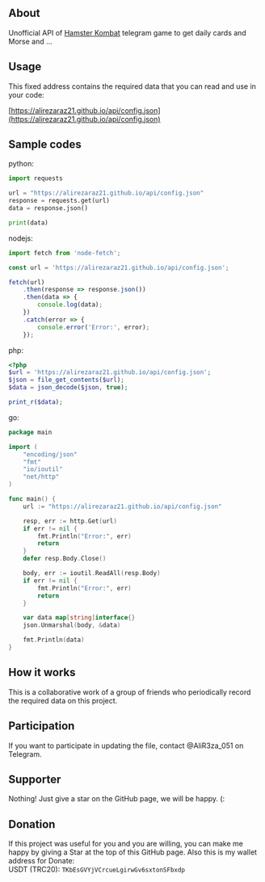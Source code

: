 ## About
Unofficial API of [Hamster Kombat](https://t.me/Hamster_kombat_bot/start?startapp=kentId241876313) telegram game to get daily cards and Morse and ...

## Usage
This fixed address contains the required data that you can read and use in your code:

[https://alirezaraz21.github.io/api/config.json](https://alirezaraz21.github.io/api/config.json)

## Sample codes

python:
```python
import requests

url = "https://alirezaraz21.github.io/api/config.json"
response = requests.get(url)
data = response.json()

print(data)
```

nodejs:
```js
import fetch from 'node-fetch';

const url = 'https://alirezaraz21.github.io/api/config.json';

fetch(url)
    .then(response => response.json())
    .then(data => {
        console.log(data);
    })
    .catch(error => {
        console.error('Error:', error);
    });
```

php:
```php
<?php
$url = 'https://alirezaraz21.github.io/api/config.json';
$json = file_get_contents($url);
$data = json_decode($json, true);

print_r($data);
```

go:
```go
package main

import (
	"encoding/json"
	"fmt"
	"io/ioutil"
	"net/http"
)

func main() {
	url := "https://alirezaraz21.github.io/api/config.json"

	resp, err := http.Get(url)
	if err != nil {
		fmt.Println("Error:", err)
		return
	}
	defer resp.Body.Close()

	body, err := ioutil.ReadAll(resp.Body)
	if err != nil {
		fmt.Println("Error:", err)
		return
	}

	var data map[string]interface{}
	json.Unmarshal(body, &data)

	fmt.Println(data)
}
```

## How it works
This is a collaborative work of a group of friends who periodically record the required data on this project.

## Participation
If you want to participate in updating the file, contact @AliR3za_051 on Telegram.

## Supporter
Nothing! Just give a star on the GitHub page, we will be happy. (:

## Donation
If this project was useful for you and you are willing, you can make me happy by giving a Star at the top of this GitHub page. Also this is my wallet address for Donate: \
USDT (TRC20): `TKbEsGVYjVCrcueLgirwGv6sxtonSFbxdp`
